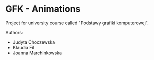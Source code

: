 # GFK - Animations
Project for university course called "Podstawy grafiki komputerowej".

Authors:
- Judyta Choczewska
- Klaudia Fil
- Joanna Marchinkowska
